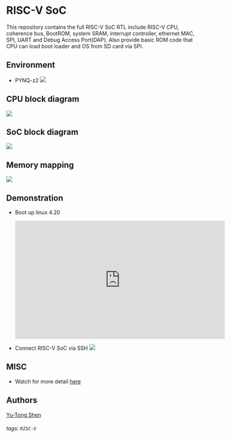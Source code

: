 # RISC-V SoC
This repository contains the full RISC-V SoC RTL include RISC-V CPU, coherence bus, BootROM, system SRAM, interrupt controller, ethernet MAC, SPI, UART and Debug Access Port(DAP). Also provide basic ROM code that CPU can load boot loader and OS from SD card via SPI.

## Environment
- PYNQ-z2
  ![](https://hackmd.io/_uploads/SkQdfEsPh.png)

## CPU block diagram
  ![](https://i.imgur.com/t6aZQ7M.png)

## SoC block diagram
  ![](https://hackmd.io/_uploads/H1fCInMVh.png)

## Memory mapping
  ![](https://hackmd.io/_uploads/SJdjbNsPh.png)

## Demonstration
- Boot up linux 4.20
  <iframe width="560" height="315" src="https://www.youtube.com/embed/LUEj9g0ChXA" title="YouTube video player" frameborder="0" allow="accelerometer; autoplay; clipboard-write; encrypted-media; gyroscope; picture-in-picture" allowfullscreen></iframe>

- Connect RISC-V SoC via SSH
  ![](https://hackmd.io/_uploads/SkhNuNsw3.png)

## MISC
- Watch for more detail [here](https://hackmd.io/@w4K9apQGS8-NFtsnFXutfg/B1Re5uGa5)

## Authors
[Yu-Tong Shen](https://github.com/yutongshen/)

###### tags: `RISC-V`
